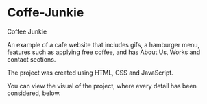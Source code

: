 # Coffe-Junkie

Coffee Junkie

An example of a cafe website that includes gifs, a hamburger menu, features such as applying free coffee, and has About Us, Works and contact sections.

The project was created using HTML, CSS and JavaScript.

You can view the visual of the project, where every detail has been considered, below.
